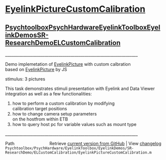 # [EyelinkPictureCustomCalibration](EyelinkPictureCustomCalibration)
## [Psychtoolbox](Psychtoolbox)[PsychHardware](PsychHardware)[EyelinkToolbox](EyelinkToolbox)[EyelinkDemos](EyelinkDemos)[SR-ResearchDemo](SR-ResearchDemo)[ELCustomCalibration](ELCustomCalibration)

  
\_\_\_\_\_\_\_\_\_\_\_\_\_\_\_\_\_\_\_\_\_\_\_\_\_\_\_\_\_\_\_\_\_\_\_\_\_\_\_\_\_\_\_\_\_\_\_\_\_\_\_\_\_\_\_\_\_\_\_\_\_\_\_\_\_\_\_  
  
Demo implemetation of [EyelinkPicture](EyelinkPicture) with custom calbration  
based on [EyelinkPicture](EyelinkPicture) by JS  
  
  
stimulus: 3 pictures  
  
This task demonstrates stimuli presentation with Eyelink and Data Viewer  
integration as well as a few functionalities:  
1. how to perform a custom calibration by modifying  
   calibration target positions   
2. how to change camera setup parameters  
   on the hostfrom within ETB  
3. how to query host pc for variable values such as mount type  
  
\_\_\_\_\_\_\_\_\_\_\_\_\_\_\_\_\_\_\_\_\_\_\_\_\_\_\_\_\_\_\_\_\_\_\_\_\_\_\_\_\_\_\_\_\_\_\_\_\_\_\_\_\_\_\_\_\_\_\_\_\_\_\_\_\_\_\_  




<div class="code_header" style="text-align:right;">
  <span style="float:left;">Path&nbsp;&nbsp;</span> <span class="counter">Retrieve <a href=
  "https://raw.github.com/Psychtoolbox-3/Psychtoolbox-3/beta/Psychtoolbox/PsychHardware/EyelinkToolbox/EyelinkDemos/SR-ResearchDemo/ELCustomCalibration/EyelinkPictureCustomCalibration.m">current version from GitHub</a> | View <a href=
  "https://github.com/Psychtoolbox-3/Psychtoolbox-3/commits/beta/Psychtoolbox/PsychHardware/EyelinkToolbox/EyelinkDemos/SR-ResearchDemo/ELCustomCalibration/EyelinkPictureCustomCalibration.m">changelog</a></span>
</div>
<div class="code">
  <code>Psychtoolbox/PsychHardware/EyelinkToolbox/EyelinkDemos/SR-ResearchDemo/ELCustomCalibration/EyelinkPictureCustomCalibration.m</code>
</div>

